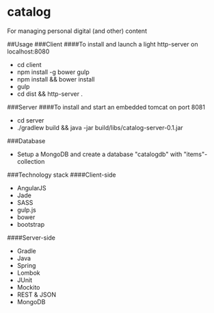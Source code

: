 catalog
=======

For managing personal digital (and other) content 

##Usage
###Client
####To install and launch a light http-server on localhost:8080
* cd client
* npm install -g bower gulp
* npm install && bower install
* gulp
* cd dist && http-server .

###Server
####To install and start an embedded tomcat on port 8081
* cd server
* ./gradlew build && java -jar build/libs/catalog-server-0.1.jar

###Database
* Setup a MongoDB and create a database "catalogdb" with "items"-collection

###Technology stack
####Client-side
* AngularJS
* Jade
* SASS
* gulp.js
* bower
* bootstrap

####Server-side
* Gradle
* Java
* Spring
* Lombok
* JUnit
* Mockito
* REST & JSON
* MongoDB
